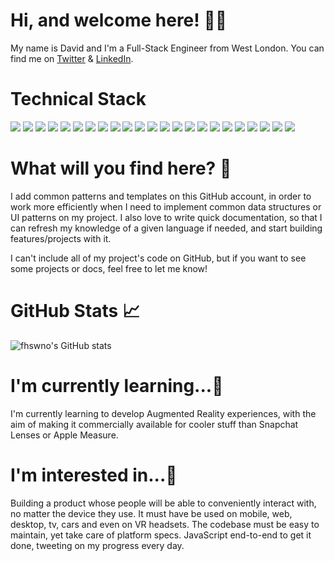 <!---
fhswno/fhswno is a ✨ special ✨ repository because its `README.md` (this file) appears on your GitHub profile.
You can click the Preview link to take a look at your changes.
--->

# Hi, and welcome here! 👋🏻
My name is David and I'm a Full-Stack Engineer from West London. 
You can find me on [Twitter](https://twitter.com/fhswno) & [LinkedIn](https://www.linkedin.com/in/davidohayon1998/).

# Technical Stack

![](https://img.shields.io/badge/OS-macOS-informational?style=flat&logo=<000000>&logoColor=white&color=2bbc8a) ![](https://img.shields.io/badge/OS-Windows-informational?style=flat&logo=<000000>&logoColor=white&color=2bbc8a) ![](https://img.shields.io/badge/OS-Linux-informational?style=flat&logo=<000000>&logoColor=white&color=2bbc8a) ![](https://img.shields.io/badge/Editor-VSCode-informational?style=flat&logo=<000000>&logoColor=white&color=2bbc8a) ![](https://img.shields.io/badge/Editor-IntelliJIdea-informational?style=flat&logo=<000000>&logoColor=white&color=2bbc8a) ![](https://img.shields.io/badge/Code-Swift-informational?style=flat&logo=<000000>&logoColor=white&color=2bbc8a) ![](https://img.shields.io/badge/Code-Python-informational?style=flat&logo=<000000>&logoColor=white&color=2bbc8a) ![](https://img.shields.io/badge/Code-HTML-informational?style=flat&logo=<000000>&logoColor=white&color=2bbc8a) ![](https://img.shields.io/badge/Code-CSS-informational?style=flat&logo=<000000>&logoColor=white&color=2bbc8a) ![](https://img.shields.io/badge/Code-Java-informational?style=flat&logo=<000000>&logoColor=white&color=2bbc8a) ![](https://img.shields.io/badge/Code-JavaScript-informational?style=flat&logo=<000000>&logoColor=white&color=2bbc8a) ![](https://img.shields.io/badge/Code-SwiftUI-informational?style=flat&logo=<000000>&logoColor=white&color=2bbc8a) ![](https://img.shields.io/badge/Code-Firebase-informational?style=flat&logo=<000000>&logoColor=white&color=2bbc8a) ![](https://img.shields.io/badge/Code-Kotlin-informational?style=flat&logo=<000000>&logoColor=white&color=2bbc8a) ![](https://img.shields.io/badge/Code-Node.js-informational?style=flat&logo=<000000>&logoColor=white&color=2bbc8a)
![](https://img.shields.io/badge/Code-UIKit-informational?style=flat&logo=<000000>&logoColor=white&color=2bbc8a) ![](https://img.shields.io/badge/Code-SQL-informational?style=flat&logo=<000000>&logoColor=white&color=2bbc8a) ![](https://img.shields.io/badge/Code-Solidity-informational?style=flat&logo=<000000>&logoColor=white&color=2bbc8a) ![](https://img.shields.io/badge/Tools-AdobeXD-informational?style=flat&logo=<000000>&logoColor=white&color=2bbc8a) ![](https://img.shields.io/badge/Tools-AdobePhotoshop-informational?style=flat&logo=<000000>&logoColor=white&color=2bbc8a) ![](https://img.shields.io/badge/Tools-AdobeIllustrator-informational?style=flat&logo=<000000>&logoColor=white&color=2bbc8a) ![](https://img.shields.io/badge/Framework-VueJS-informational?style=flat&logo=<000000>&logoColor=white&color=2bbc8a) ![](https://img.shields.io/badge/Query-GraphQL-informational?style=flat&logo=<000000>&logoColor=white&color=2bbc8a)

# What will you find here? 🤔

I add common patterns and templates on this GitHub account, in order to work more efficiently when I need to implement common data structures or UI patterns on my project. I also love to write quick documentation, so that I can refresh my knowledge of a given language if needed, and start building features/projects with it. 

I can't include all of my project's code on GitHub, but if you want to see some projects or docs, feel free to let me know!

# GitHub Stats 📈

![fhswno's GitHub stats](https://github-readme-stats.vercel.app/api?username=fhswno&show_icons=true&theme=dark&bg_color=45,FF512F,DD2476)

# I'm currently learning...👶

I'm currently learning to develop Augmented Reality experiences, with the aim of making it commercially available for cooler stuff than Snapchat Lenses or Apple Measure.

# I'm interested in...👀

Building a product whose people will be able to conveniently interact with, no matter the device they use. It must have be used on mobile, web, desktop, tv, cars and even on VR headsets. The codebase must be easy to maintain, yet take care of platform specs. JavaScript end-to-end to get it done, tweeting on my progress every day.













